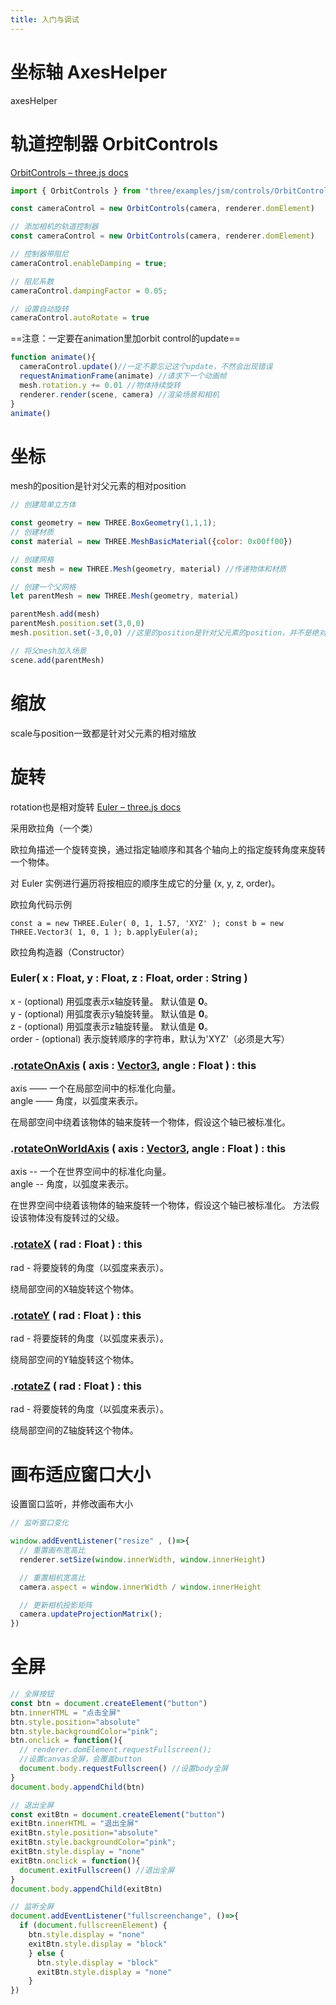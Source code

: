```yaml
---
title: 入门与调试
---
```

# 坐标轴 AxesHelper
axesHelper

# 轨道控制器 OrbitControls

[OrbitControls – three.js docs](https://threejs.org/docs/index.html?q=orbit#examples/en/controls/OrbitControls)

```js
import { OrbitControls } from "three/examples/jsm/controls/OrbitControls";

const cameraControl = new OrbitControls(camera, renderer.domElement)
```

```js
// 添加相机的轨道控制器
const cameraControl = new OrbitControls(camera, renderer.domElement)

// 控制器带阻尼
cameraControl.enableDamping = true;

// 阻尼系数
cameraControl.dampingFactor = 0.05;

// 设置自动旋转
cameraControl.autoRotate = true
```

==注意：一定要在animation里加orbit control的update==

```js
function animate(){
  cameraControl.update()//一定不要忘记这个update，不然会出现错误
  requestAnimationFrame(animate) //请求下一个动画帧
  mesh.rotation.y += 0.01 //物体持续旋转
  renderer.render(scene, camera) //渲染场景和相机
}
animate()
```

# 坐标
mesh的position是针对父元素的相对position

```js
// 创建简单立方体

const geometry = new THREE.BoxGeometry(1,1,1);
// 创建材质
const material = new THREE.MeshBasicMaterial({color: 0x00ff00})

// 创建网格
const mesh = new THREE.Mesh(geometry, material) //传递物体和材质

// 创建一个父网格
let parentMesh = new THREE.Mesh(geometry, material)

parentMesh.add(mesh)
parentMesh.position.set(3,0,0)
mesh.position.set(-3,0,0) //这里的position是针对父元素的position，并不是绝对坐标，表现为mesh在坐标原点

// 将父mesh加入场景
scene.add(parentMesh)
```

# 缩放
scale与position一致都是针对父元素的相对缩放

# 旋转
rotation也是相对旋转
[Euler – three.js docs](https://threejs.org/docs/?q=eu#api/zh/math/Euler)

采用欧拉角（一个类）

欧拉角描述一个旋转变换，通过指定轴顺序和其各个轴向上的指定旋转角度来旋转一个物体。

对 Euler 实例进行遍历将按相应的顺序生成它的分量 (x, y, z, order)。

欧拉角代码示例

`const a = new THREE.Euler( 0, 1, 1.57, 'XYZ' ); const b = new THREE.Vector3( 1, 0, 1 ); b.applyEuler(a);`

欧拉角构造器（Constructor）

### Euler( x : Float, y : Float, z : Float, order : String )

x - (optional) 用弧度表示x轴旋转量。 默认值是 **0**。  
y - (optional) 用弧度表示y轴旋转量。 默认值是 **0**。  
z - (optional) 用弧度表示z轴旋转量。 默认值是 **0**。  
order - (optional) 表示旋转顺序的字符串，默认为'XYZ'（必须是大写）

### .[rotateOnAxis](https://threejs.org/docs/index.html#api/zh/core/Object3D.rotateOnAxis) ( axis : [Vector3](https://threejs.org/docs/index.html#api/zh/math/Vector3), angle : Float ) : this

axis —— 一个在局部空间中的标准化向量。  
angle —— 角度，以弧度来表示。  
  
在局部空间中绕着该物体的轴来旋转一个物体，假设这个轴已被标准化。

### .[rotateOnWorldAxis](https://threejs.org/docs/index.html#api/zh/core/Object3D.rotateOnWorldAxis) ( axis : [Vector3](https://threejs.org/docs/index.html#api/zh/math/Vector3), angle : Float ) : this

axis -- 一个在世界空间中的标准化向量。  
angle -- 角度，以弧度来表示。  
  
在世界空间中绕着该物体的轴来旋转一个物体，假设这个轴已被标准化。 方法假设该物体没有旋转过的父级。

### .[rotateX](https://threejs.org/docs/index.html#api/zh/core/Object3D.rotateX) ( rad : Float ) : this

rad - 将要旋转的角度（以弧度来表示）。  
  
绕局部空间的X轴旋转这个物体。

### .[rotateY](https://threejs.org/docs/index.html#api/zh/core/Object3D.rotateY) ( rad : Float ) : this

rad - 将要旋转的角度（以弧度来表示）。  
  
绕局部空间的Y轴旋转这个物体。

### .[rotateZ](https://threejs.org/docs/index.html#api/zh/core/Object3D.rotateZ) ( rad : Float ) : this

rad - 将要旋转的角度（以弧度来表示）。  
  
绕局部空间的Z轴旋转这个物体。


# 画布适应窗口大小
设置窗口监听，并修改画布大小

```js
// 监听窗口变化

window.addEventListener("resize" , ()=>{
  // 重置画布宽高比
  renderer.setSize(window.innerWidth, window.innerHeight)

  // 重置相机宽高比
  camera.aspect = window.innerWidth / window.innerHeight

  // 更新相机投影矩阵
  camera.updateProjectionMatrix();
})
```

# 全屏

```js
// 全屏按钮
const btn = document.createElement("button")
btn.innerHTML = "点击全屏"
btn.style.position="absolute"
btn.style.backgroundColor="pink";
btn.onclick = function(){
  // renderer.domElement.requestFullscreen(); 
  //设置canvas全屏，会覆盖button
  document.body.requestFullscreen() //设置body全屏
}
document.body.appendChild(btn)

// 退出全屏
const exitBtn = document.createElement("button")
exitBtn.innerHTML = "退出全屏"
exitBtn.style.position="absolute"
exitBtn.style.backgroundColor="pink";
exitBtn.style.display = "none"
exitBtn.onclick = function(){
  document.exitFullscreen() //退出全屏
}
document.body.appendChild(exitBtn)

// 监听全屏
document.addEventListener("fullscreenchange", ()=>{
  if (document.fullscreenElement) {
    btn.style.display = "none"
    exitBtn.style.display = "block"
    } else {
      btn.style.display = "block"
      exitBtn.style.display = "none"
    }
})
```
